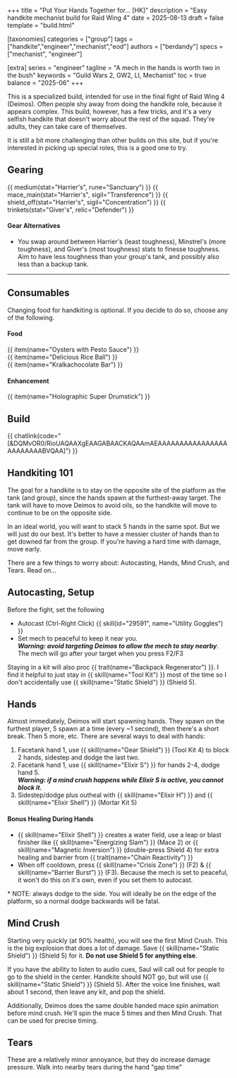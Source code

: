 +++
title = "Put Your Hands Together for... [HK]"
description = "Easy handkite mechanist build for Raid Wing 4"
date = 2025-08-13
draft = false
template = "build.html"

[taxonomies]
categories = ["group"]
tags = ["handkite","engineer","mechanist","eod"]
authors = ["berdandy"]
specs = ["mechanist", "engineer"]

[extra]
series = "engineer"
tagline = "A mech in the hands is worth two in the bush"
keywords = "Guild Wars 2, GW2, LI, Mechanist"
toc = true
balance = "2025-06"
+++

This is a specialized build, intended for use in the final fight of Raid Wing 4 (Deimos). Often people shy away from
doing the handkite role, because it appears complex. This build, however, has a few tricks, and it's a very selfish
handkite that doesn't worry about the rest of the squad. They're adults, they can take care of themselves.

It is still a bit more challenging than other builds on this site, but if you're interested in picking up special
roles, this is a good one to try.

## Gearing

{{ medium(stat="Harrier's", rune="Sanctuary") }}
{{ mace_main(stat="Harrier's", sigil="Transference") }}
{{ shield_off(stat="Harrier's", sigil="Concentration") }}
{{ trinkets(stat="Giver's", relic="Defender") }}

#### Gear Alternatives

- You swap around between Harrier's (least toughness), Minstrel's (more toughness), and Giver's (most toughness) stats to finesse
toughness. Aim to have less toughness than your group's tank, and possibly also less than a backup tank.

---

## Consumables

Changing food for handkiting is optional. If you decide to do so, choose any of the following.

#### Food<br/>
{{ item(name="Oysters with Pesto Sauce") }}<br/>
{{ item(name="Delicious Rice Ball") }}<br/>
{{ item(name="Kralkachocolate Bar") }}

#### Enhancement
{{ item(name="Holographic Super Drumstick") }}

## Build

{{ chatlink(code="[&DQMvOR0/RioUAQAAXgEAAGABAACKAQAAmAEAAAAAAAAAAAAAAAAAAAAAAAABVQAA]") }}

## Handkiting 101

The goal for a handkite is to stay on the opposite site of the platform as the tank (and group),
since the hands spawn at the furthest-away target. The tank will have to move Deimos to avoid oils,
so the handkite will move to continue to be on the opposite side.

In an ideal world, you will want to stack 5 hands in the same spot. But we will just do our best.
It's better to have a messier cluster of hands than to get downed far from the group. If you're having
a hard time with damage, move early.

There are a few things to worry about: Autocasting, Hands, Mind Crush, and Tears. Read on...

## Autocasting, Setup

Before the fight, set the following 

- Autocast (Ctrl-Right Click) {{ skill(id="29591", name="Utility Goggles") }}
- Set mech to peaceful to keep it near you.<br/>
***Warning: avoid targeting Deimos to allow the mech to stay nearby***.<br/>
The mech will go after your target when you press F2/F3

Staying in a kit will also proc {{ trait(name="Backpack Regenerator") }}. I find it helpful to just stay in
{{ skill(name="Tool Kit") }} most of the time so I don't accidentally use {{ skill(name="Static Shield") }} (Shield 5).

## Hands

Almost immediately, Deimos will start spawning hands. They spawn on the furthest player, 5 spawn at a time (every ~1 second), then
there's a short break. Then 5 more, etc. There are several ways to deal with hands:

1. Facetank hand 1, use {{ skill(name="Gear Shield") }} (Tool Kit 4) to block 2 hands, sidestep and dodge the last two.
1. Facetank hand 1, use {{ skill(name="Elixir S") }} for hands 2-4, dodge hand 5.<br/>
***Warning: if a mind crush happens while Elixir S is active, you cannot block it.***
1. Sidestep/dodge plus outheal with {{ skill(name="Elixir H") }} and {{ skill(name="Elixir Shell") }} (Mortar Kit 5)

#### Bonus Healing During Hands

- {{ skill(name="Elixir Shell") }} creates a water field, use a leap or blast finisher like {{ skill(name="Energizing Slam") }} (Mace 2)
or {{ skill(name="Magnetic Inversion") }} (double-press Shield 4) for extra healing and barrier from {{ trait(name="Chain Reactivity") }}
- When off cooldown, press {{ skill(name="Crisis Zone") }} (F2) & {{ skill(name="Barrier Burst") }} (F3). Because the mech is set to peaceful,
it won't do this on it's own, even if you set them to autocast.

\* NOTE: always dodge to the side. You will ideally be on the edge of the platform, so a normal dodge backwards will be fatal.

## Mind Crush

Starting very quickly (at 90% health), you will see the first Mind Crush. This is the big explosion that does a lot of damage. Save
{{ skill(name="Static Shield") }} (Shield 5) for it. __Do not use Shield 5 for anything else__.

If you have the ability to listen to audio cues, Saul will call out for people to go to the shield in the center. Handkite should NOT go,
but will use {{ skill(name="Static Shield") }} (Shield 5). After the voice line finishes, wait about 1 second, then leave any kit, and pop
the shield.

Additionally, Deimos does the same double handed mace spin animation before mind crush. He'll spin the mace 5 times and then Mind Crush. That
can be used for precise timing.

## Tears

These are a relatively minor annoyance, but they do increase damage pressure. Walk into nearby tears during the hand "gap time"
